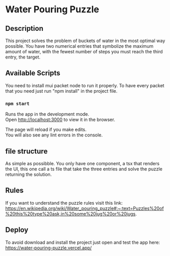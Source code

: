 # Water Pouring Puzzle

## Description

This project solves the problem of buckets of water in the most optimal way possible.  You have two numerical entries that symbolize the maximum amount of water, with the fewest number of steps you must reach the third entry, the target.

## Available Scripts

You need to install mui packet node to run it properly. To have every packet that you need just run "npm install" in the project file.

### `npm start`

Runs the app in the development mode.\
Open [http://localhost:3000](http://localhost:3000) to view it in the browser.

The page will reload if you make edits.\
You will also see any lint errors in the console.

## file structure

As simple as possibble. You only have one component, a tsx that renders the UI, this one call a ts file that take the three entries and solve the puzzle returning the solution.

## Rules

If you want to understand the puzzle rules visit this link: https://en.wikipedia.org/wiki/Water_pouring_puzzle#:~:text=Puzzles%20of%20this%20type%20ask,in%20some%20jug%20or%20jugs.

## Deploy

To avoid download and install the project just open and test the app here:
https://water-pouring-puzzle.vercel.app/
